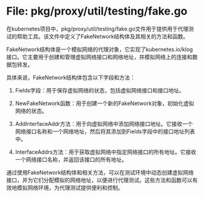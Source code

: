 # File: pkg/proxy/util/testing/fake.go

在kubernetes项目中，pkg/proxy/util/testing/fake.go文件用于提供用于代理测试的帮助工具。该文件中定义了FakeNetwork结构体及其相关的方法和函数。

FakeNetwork结构体是一个模拟网络的代理对象，它实现了kubernetes.io/klog接口。它主要用于创建和管理虚拟网络接口和网络地址，并模拟网络上的连接和数据包转发。

具体来说，FakeNetwork结构体包含以下字段和方法：

1. Fields字段：用于保存虚拟网络的状态，包括虚拟网络接口和接口地址。

2. NewFakeNetwork函数：用于创建一个新的FakeNetwork对象，初始化虚拟网络的状态。

3. AddInterfaceAddr方法：用于向虚拟网络中添加网络接口地址。它接收一个网络接口名称和一个网络地址，然后将其添加到Fields字段中的接口地址列表中。

4. InterfaceAddrs方法：用于获取虚拟网络中指定网络接口的所有地址。它接收一个网络接口名称，并返回该接口的所有地址。

通过使用FakeNetwork结构体和相关方法，可以在测试环境中动态创建虚拟网络接口，并为它们分配模拟的网络地址，以便进行代理测试。这些方法和函数可以有效地模拟网络环境，为代理测试提供便利和控制。

